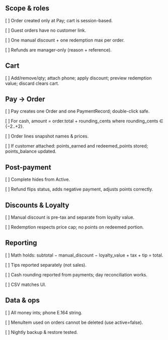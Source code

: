 
## Scope & roles

 [  ] Order created only at Pay; cart is session-based.

 [  ] Guest orders have no customer link.

 [  ] One manual discount + one redemption max per order.

 [  ] Refunds are manager-only (reason + reference).

## Cart

 [  ] Add/remove/qty; attach phone; apply discount; preview redemption value; discard clears cart.

## Pay → Order

 [  ] Pay creates one Order and one PaymentRecord; double-click safe.

 [  ] For cash, amount = order.total + rounding_cents where rounding_cents ∈ {−2..+2}.

 [  ] Order lines snapshot names & prices.

 [  ] If customer attached: points_earned and redeemed_points stored; points_balance updated.

## Post-payment

 [  ] Complete hides from Active.

 [  ] Refund flips status, adds negative payment, adjusts points correctly.

## Discounts & Loyalty

 [  ] Manual discount is pre-tax and separate from loyalty value.

 [  ] Redemption respects price cap; no points on redeemed portion.

## Reporting

 [  ] Math holds: subtotal − manual_discount − loyalty_value + tax + tip = total.

 [  ] Tips reported separately (not sales).

 [  ] Cash rounding reported from payments; day reconciliation works.

[  ]  CSV matches UI.

## Data & ops

 [  ] All money ints; phone E.164 string.

 [  ] MenuItem used on orders cannot be deleted (use active=false).

 [  ] Nightly backup & restore tested.
